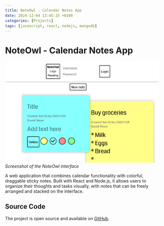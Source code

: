 ```yaml
---
title: NoteOwl - Calendar Notes App
date: 2024-12-04 13:45:15 +0100
categories: [Projects]
tags: [javascript, react, nodejs, mongodb]
---
```


# NoteOwl - Calendar Notes App

![NoteOwl Screenshot](/assets/img/projects/noteowl.png)
_Screenshot of the NoteOwl interface_

A web application that combines calendar functionality with colorful, draggable sticky notes. Built with React and Node.js, it allows users to organize their thoughts and tasks visually, with notes that can be freely arranged and stacked on the interface.

## Source Code

The project is open source and available on [GitHub](https://github.com/cyanidesayonara/noteowl).

